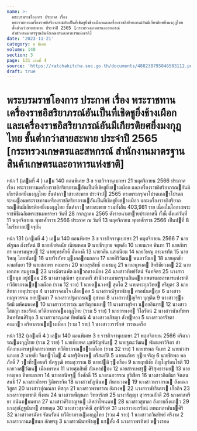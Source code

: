 ```yaml
---
name: >-
  พระบรมราชโองการ ประกาศ เรื่อง
  พระราชทานเครื่องราชอิสริยาภรณ์อันเป็นที่เชิดชูยิ่งช้างเผือกและเครื่องราชอิสริยาภรณ์อันมีเกียรติยศยิ่งมงกุฎไทย
  ชั้นต่ำกว่าสายสะพาย ประจำปี 2565 [กระทรวงเกษตรและสหกรณ์
  สำนักงานมาตรฐานสินค้าเกษตรและอาหารแห่งชาติ]
date: '2023-11-21'
category: ข พิเศษ
volume: 140
section: 3
page: 131 เล่มที่ 4
source: 'https://ratchakitcha.soc.go.th/documents/488238795846583112.pdf'
draft: true
---
```


# พระบรมราชโองการ ประกาศ เรื่อง พระราชทานเครื่องราชอิสริยาภรณ์อันเป็นที่เชิดชูยิ่งช้างเผือกและเครื่องราชอิสริยาภรณ์อันมีเกียรติยศยิ่งมงกุฎไทย ชั้นต่ำกว่าสายสะพาย ประจำปี 2565 [กระทรวงเกษตรและสหกรณ์ สำนักงานมาตรฐานสินค้าเกษตรและอาหารแห่งชาติ]

หน้า 1 (เลมที่ 4 ) เลม 140 ตอนพิเศษ 3 ข ราชกิจจานุเบกษา 21 พฤศจิกายน 2566 ประกาศ เรื่อง พระราชทานเครื่องราชอิสริยาภรณอันเป็นที่เชิดชูยิ่งชางเผือก และเครื่องราชอิสริยาภรณอันมีเกียรติยศยิ่งมงกุฎไทย ชั้นต่ํากวาสายสะพาย ประจําป 2565 ทรงพระกรุณาโปรดเกลาโปรดกระหมอมพระราชทานเครื่องราชอิสริยาภรณอันเป็นที่เชิดชูยิ่งชางเผือก และเครื่องราชอิสริยาภรณอันมีเกียรติยศยิ่งมงกุฎไทย ชั้นต่ํากวาสายสะพาย รวมทั้งสิ้น 403,981 ราย เนื่องในโอกาสพระราชพิธีเฉลิมพระชนมพรรษา วันที่ 28 กรกฎาคม 2565 ดังรายนามทายประกาศนี้ ทั้งนี้ ตั้งแต่วันที่ 11 พฤศจิกายน พุทธศักราช 2566 ประกาศ ณ วันที่ 13 พฤศจิกายน พุทธศักราช 2566 เป็นปที่ 8 ในรัชกาลปจจุบัน

หน้า 131 (เลมที่ 4 ) เลม 140 ตอนพิเศษ 3 ข ราชกิจจานุเบกษา 21 พฤศจิกายน 2566 7 นายณัฐพล สังขรัตน์ 8 นายทักษ์ดนัย เนียมหอม 9 นายธีรยุทธ จตุพลัง 10 นายนเรศ พินทา 11 นายภัทรกร หงษามนุษย 12 นายยุทธศักดิ์ มั่นคงดี 13 นายวศิน แสงเนียม 14 นายวิษณุ ภระมรทัต 15 นายวิษณุ ไสยพันธ 16 นายวีรภัทร มุงกลอมกลาง 17 นายศิริวัฒน พนลาวัณย 18 นายศุภชัย นามกันยา 19 นายสถาพร หอมทรง 20 นายสุรสิทธิ์ งามชมภู 21 นายอนุพงค สิทธิชัยวงค 22 นายเอกภพ สมบูรณ 23 นางฉัตรนพัต แกวกลางเมือง 24 นางสาวทิพย์รัตน์ จันทจิตร 25 นางสาวปยนุช อยู่ปอม 26 นางสาวสุณิษา สุภมนตรี สํานักงานมาตรฐานสินคาเกษตรและอาหารแห่งชาติ ทวีติยาภรณชางเผือก (รวม 12 ราย) 1 นายตนวงศ สุดโต 2 นายตระกุลวิทย ศรีบุตร 3 นายสิทธา เกตุประทุม 4 นางสาวจอมใจ เสือยอย 5 นางสาวณัฐยาพัชญ ศรอนันตกุล 6 นางสาวเบญจวรรณ ยศปนตา 7 นางสาวปฐมาภรณ อุสาหะ 8 นางสาวปญจิรา บุญติด 9 นางสาวรุงรัศมี มหัคฆพงศ 10 นางสาววรวรรณ มสาริญานนท 11 นางสาวสุริศา นอยอินทร 12 นางสาวโสชญา ชนะรัตน์ ทวีติยาภรณมงกุฎไทย (รวม 5 ราย) 1 นายวรพงศ วิไลรัตน์ 2 นางสาวนันทัชพร ลินทรัตนศิริกุล 3 นางสาวเรณุมาศ ทิพย์มณี 4 นางสาวอภิชญา สังขทอง 5 นางสาวอรรัชตา คงแกว ตริตาภรณชางเผือก (รวม 1 ราย) 1 นางสาววรารักษ์ วรรณเครือ

หน้า 132 (เลมที่ 4 ) เลม 140 ตอนพิเศษ 3 ข ราชกิจจานุเบกษา 21 พฤศจิกายน 2566 ตริตาภรณมงกุฎไทย (รวม 2 ราย) 1 นายชัยยพล มุขหิรัญพันธ 2 นายฐณะวัฒน พัฒนพรวิจิตร สํานักงานเศรษฐกิจการเกษตร ทวีติยาภรณชางเผือก (รวม 32 ราย) 1 นายชรพล จันทร 2 นายชวสร นกเดช 3 นายชัย จีนทาไม 4 นายฐิติพงษ ศรีสมบัติ 5 นายณภัทร อุยเจริญ 6 นายธีรพล พลภักดิ์ 7 วาที่รอยตรี นัตฐวุฒิ พรมสุวรรณ 8 นายปติ รุงเรือง 9 นายฤทธิชัย ภิญโญรัตนโชติ 10 นายวงศวัฒน เมืองพรหม 11 นายศุภสิทธิ์ กัณหาปอง 12 นายสรรเพชฐ ศิริสุทธารมย 13 นายหาญพล ทิพยมณฑา 14 นายอกนิษฐ กิ่งศักดิ์ 15 นางกนกวรรณ ชูวิเชียร 16 นางสาวกิตติมา จินตนสนธิ 17 นางสาวถิรพร ฐิติพรขจิต 18 นางสาวธัญนันท กันทะวงค 19 นางสาวนราภรณ อังคณาวิสูตร 20 นางสาวปุณณภา พิสกุล 21 นางสาวพรพรรณ อัมวงษ 22 นางสาวพัชรินทร เกื้อกิจ 23 นางสาวพุทธชาติ พึ่งตน 24 นางสาวเพ็ญนภา วิทยารักษ์ 25 นางวรัญญา สุวรรณภักดี 26 นางศาสตริยา อนันทธนศาล 27 นางสาวศิริกาญจน เลิศอําไพนนท 28 นางสาวสุชาดา อังกาบกิ่งแกว 29 นางสุณัฏฐนันท สายหยุด 30 นางสาวสุธาศิณี สุทธิรักษ์ 31 นางสาวอมรรัตน์ เทพมาลาพันธศิริ 32 นางสาวอรฉัตร รัตนรัตน์ ทวีติยาภรณมงกุฎไทย (รวม 4 ราย) 1 นางสาวกวินทิพย์ ศรีงาม 2 นางสาวกานตชนก อักษรชู 3 นางสาวนันทพัชญ แซตั้ง 4 นางสาวพรทิพย์ พวงรอด

